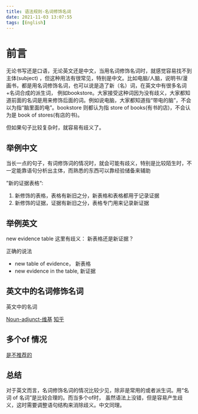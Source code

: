 ```yaml
---
title: 语法规则-名词修饰名词
date: 2021-11-03 13:07:55
tags: [English]
---
```


# 前言

无论书写还是口语，无论英文还是中文，当用名词修饰名词时，就感觉容易找不到主体(subject)  ，但这种用法有很常见，特别是中文。比如电脑/人脑，说明书/漫画书，都是用名词修饰名词，也可以说是造了新（名）词，在英文中有很多名词+名词合成的派生词， 例如bookstore。大家接受这种词因为没有歧义，大家都知道前面的名词是用来修饰后面的词。例如说电脑，大家都知道指“带电的脑”，不会以为指“脑里面的电”。bookstore 则都认为指 store of books(有书的店)，不会认为是 book of stores(有店的书)。

但如果句子比较复杂时，就容易有歧义了。

## 举例中文

当长一点的句子，有词修饰词的情况时，就会可能有歧义，特别是比较陌生时，不一定能靠语句分析出主体，而熟悉的东西可以靠经验储备来辅助

”新的证据表格“:
1. 新修饰的表格，表格有新旧之分，新表格和表格都用于记录证据
2. 新修饰的证据，证据有新旧之分，表格专门用来记录新证据

## 举例英文

new evidence table 这里有歧义： 新表格还是新证据？

正确的说法
* new table of evidence， 新表格
* new evidence in the table, 新证据

## 英文中的名词修饰名词

英文中的名词 

[Noun-adjunct-维基](https://en.wikipedia.org/wiki/Noun_adjunct)
[知乎](https://www.zhihu.com/question/326331521)


## 多个of 情况

[是不推荐的](https://ell.stackexchange.com/questions/210865/can-a-noun-be-used-to-describe-another-noun)

## 总结
对于英文而言，名词修饰名词的情况比较少见，除非是常用的或者派生词。用“名词 of 名词”是比较合理的。而当多个of时， 虽然语法上没错，但是容易产生歧义，这时需要调整语句结构来消除歧义。中文同理。

